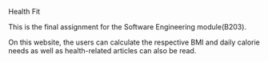 Health Fit

This is the final assignment for the Software Engineering module(B203).

On this website, the users can calculate the respective BMI and daily calorie needs as well as health-related articles can also be read.
